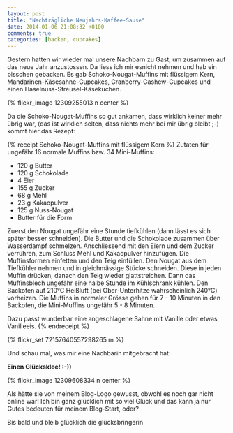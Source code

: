 ```yaml
---
layout: post
title: "Nachträgliche Neujahrs-Kaffee-Sause"
date: 2014-01-06 21:08:32 +0100
comments: true
categories: [backen, cupcakes]
---
```

Gestern hatten wir wieder mal unsere Nachbarn zu Gast, um zusammen auf das neue Jahr anzustossen. Da liess ich mir esnicht nehmen und hab ein bisschen gebacken. Es gab Schoko-Nougat-Muffins mit flüssigem Kern, Mandarinen-Käsesahne-Cupcakes, Cranberry-Cashew-Cupcakes und einen Haselnuss-Streusel-Käsekuchen.

{% flickr_image 12309255013 n center %}

Da die Schoko-Nougat-Muffins so gut ankamen, dass wirklich keiner mehr übrig war, (das ist wirklich selten, dass nichts mehr bei mir übrig bleibt ;-) kommt hier das Rezept:

{% receipt Schoko-Nougat-Muffins mit flüssigem Kern %}
Zutaten für ungefähr 16 normale Muffins bzw. 34 Mini-Muffins:

- 120 g Butter
- 120 g Schokolade
- 4 Eier
- 155 g Zucker
- 68 g Mehl
- 23 g Kakaopulver
- 125 g Nuss-Nougat
- Butter für die Form

Zuerst den Nougat ungefähr eine Stunde tiefkühlen (dann lässt es sich später besser schneiden). Die Butter und die Schokolade zusammen über Wasserdampf schmelzen. Anschliessend mit den Eiern und dem Zucker verrühren, zum Schluss Mehl und Kakaopulver hinzufügen. Die Muffinsformen einfetten und den Teig einfüllen. Den Nougat aus dem Tiefkühler nehmen und in gleichmässige Stücke schneiden. Diese in jeden Muffin drücken, danach den Teig wieder glattstreichen. Dann das Muffinsblech ungefähr eine halbe Stunde im Kühlschrank kühlen. Den Backofen auf 210°C Heißluft (bei Ober-Unterhitze wahrscheinlich 240°C) vorheizen. Die Muffins in normaler Grösse gehen für 7 - 10 Minuten in den Backofen, die Mini-Muffins ungefähr 5 - 8 Minuten.

Dazu passt wunderbar eine angeschlagene Sahne mit Vanille oder etwas Vanilleeis.
{% endreceipt %}

{% flickr_set 72157640557298265 m %}

Und schau mal, was mir eine Nachbarin mitgebracht hat:

**Einen Glücksklee! :-))**

{% flickr_image 12309608334 n center %}

Als hätte sie von meinem Blog-Logo gewusst, obwohl es noch gar nicht online war! Ich bin ganz glücklich mit so viel Glück und das kann ja nur Gutes bedeuten für meinem Blog-Start, oder?

Bis bald und bleib glücklich
die glücksbringerin
